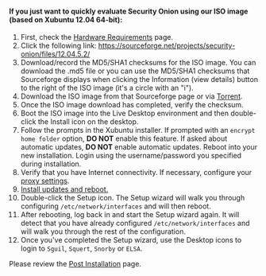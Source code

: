 #### If you just want to quickly evaluate Security Onion using our ISO image (based on Xubuntu 12.04 64-bit): ####
  1. First, check the [Hardware Requirements](Hardware) page.
  1. Click the following link: https://sourceforge.net/projects/security-onion/files/12.04.5.2/
  1. Download/record the MD5/SHA1 checksums for the ISO image. You can download the .md5 file or you can use the MD5/SHA1 checksums that Sourceforge displays when clicking the Information (view details) button to the right of the ISO image (it's a circle with an "i").
  1. Download the ISO image from that Sourceforge page or via <a href='http://port111.com/securityonion-12.04.5.2-20150617.iso.torrent'>Torrent</a>.
  1. Once the ISO image download has completed, verify the checksum.
  1. Boot the ISO image into the Live Desktop environment and then double-click the Install icon on the desktop.
  1. Follow the prompts in the Xubuntu installer.  If prompted with an `encrypt home folder` option, **DO NOT** enable this feature.  If asked about automatic updates, **DO NOT** enable automatic updates.  Reboot into your new installation.  Login using the username/password you specified during installation.
  1. Verify that you have Internet connectivity.  If necessary, configure your [proxy settings](Proxy).
  1. [Install updates and reboot.](Upgrade)
  1. Double-click the Setup icon.  The Setup wizard will walk you through configuring `/etc/network/interfaces` and will then reboot.
  1. After rebooting, log back in and start the Setup wizard again.  It will detect that you have already configured `/etc/network/interfaces` and will walk you through the rest of the configuration.
  1. Once you've completed the Setup wizard, use the Desktop icons to login to `Sguil`, `Squert`, `Snorby` or `ELSA`.

Please review the [Post Installation](PostInstallation) page.
